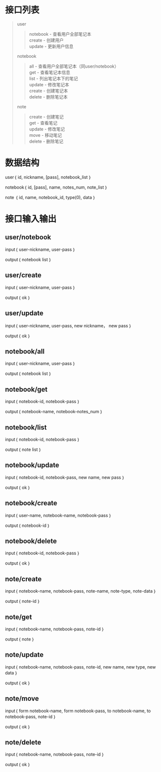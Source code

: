 接口列表
==================================
> user
>> notebook - 查看用户全部笔记本  
>> create - 创建用户  
>> update - 更新用户信息  
>
> notebook  
>> all - 查看用户全部笔记本（同user/notebook）  
>> get - 查看笔记本信息  
>> list - 列出笔记本下的笔记  
>> update - 修改笔记本   
>> create - 创建笔记本  
>> delete - 删除笔记本  
>
> note  
>> create - 创建笔记  
>> get - 查看笔记  
>> update - 修改笔记  
>> move - 移动笔记  
>> delete - 删除笔记  
>

数据结构
==================================

user｛
    id,
    nickname,
    [pass],
    notebook_list
｝

notebook｛
    id,
    [pass],
    name,
    notes_num,
    note_list
｝

note ｛
    id,
    name,
    notebook_id,
    type(0),
    data
｝

接口输入输出
==================================

user/notebook
------------------
input｛
    user-nickname,
    user-pass
｝

output｛
    notebook list
｝

user/create
------------------
input｛
    user-nickname,
    user-pass
｝

output｛
    ok
｝

user/update
------------------
input｛
    user-nickname,
    user-pass,
    new nickname，
    new pass
｝

output｛
    ok
｝

notebook/all
------------------
input｛
    user-nickname,
    user-pass
｝

output｛
    notebook list
｝

notebook/get
------------------
input｛
    notebook-id,
    notebook-pass
｝

output｛
    notebook-name,
    notebook-notes_num
｝

notebook/list
------------------
input｛
    notebook-id,
    notebook-pass
｝

output｛
    note list
｝

notebook/update
------------------
input｛
    notebook-id,
    notebook-pass,
    new name,
    new pass
｝

output｛
    ok
｝

notebook/create
------------------
input｛
    user-name,
    notebook-name,
    notebook-pass
｝

output｛
    notebook-id
｝

notebook/delete
------------------
input｛
    notebook-id,
    notebook-pass
｝

output｛
    ok
｝

note/create
------------------
input｛
    notebook-name,
    notebook-pass,
    note-name,
    note-type,
    note-data
｝

output｛
    note-id
｝

note/get
------------------
input｛
    notebook-name,
    notebook-pass,
    note-id
｝

output｛
    note
｝

note/update
------------------
input｛
    notebook-name,
    notebook-pass,
    note-id,
    new name,
    new type,
    new data
｝

output｛
    ok
｝

note/move
------------------
input｛
    form notebook-name,
    form notebook-pass,
    to notebook-name,
    to notebook-pass,
    note-id
｝

output｛
    ok
｝

note/delete
------------------
input｛
    notebook-name,
    notebook-pass,
    note-id
｝

output｛
    ok
｝